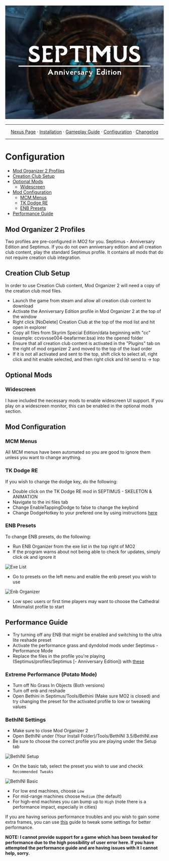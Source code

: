 <a href="https://www.youtube.com/watch?v=70DZ5UV1Bdo"><img src="images/banner.webp" target="_blank"></a>

---

<p align="center">
  <a href="https://www.nexusmods.com/skyrimspecialedition/mods/58229">Nexus Page</a> ·
  <a href="README.md">Installation</a> ·
  <a href="GAMEPLAY.md">Gameplay Guide</a> ·
  <a href="CONFIGURATION.md">Configuration</a> ·
  <a href="CHANGELOG.md">Changelog</a>
</p>

---

# Configuration

- [Mod Organizer 2 Profiles](#mod-organizer-2-profiles)
- [Creation Club Setup](#creation-club-setup)
- [Optional Mods](#optional-mods)
  - [Widescreen](#widescreen)
- [Mod Configuration](#mod-configuration)
  - [MCM Menus](#mcm-menus)
  - [TK Dodge RE](#tk-dodge-re)
  - [ENB Presets](#enb-presets)
- [Performance Guide](#performance-guide)

## Mod Organizer 2 Profiles
Two profiles are pre-configured in MO2 for you. Septimus - Anniversary Edition and Septimus. If you do not own anniversary edition and all creation club content, play the standard Septimus profile. It contains all mods that do not require creation club integration.

## Creation Club Setup
In order to use Creation Club content, Mod Organizer 2 will need a copy of the creation club mod files. 
+ Launch the game from steam and allow all creation club content to download
+ Activate the Anniversary Edition profile in Mod Organizer 2 at the top of the window
+ Right click [NoDelete] Creation Club at the top of the mod list and hit open in explorer
+ Copy all files from Skyrim Special Edition/data beginning with "cc" (example: ccvsvsse004-beafarmer.bsa) into the opened folder
+ Ensure that all creation club content is activated in the "Plugins" tab on the right of mod organizer 2 and moved to the top of the load order
+ If it is not all activated and sent to the top, shift click to select all, right click and hit enable selected, and then right click and hit send to -> top

## Optional Mods

### Widescreen
I have included the necessary mods to enable widescreen UI support. If you play on a widescreen monitor, this can be enabled in the optional mods section.

## Mod Configuration

### MCM Menus
All MCM menus have been automated so you are good to ignore them unless you want to change anything.

### TK Dodge RE
If you wish to change the dodge key, do the following:
+ Double click on the TK Dodge RE mod in SEPTIMUS - SKELETON & ANIMATION
+ Navigate to the ini files tab
+ Change EnableTappingDodge to false to change the keybind
+ Change DodgeHotkey to your prefered one by using instructions [here](https://www.creationkit.com/index.php?title=Input_Script#DXScanCodes)

### ENB Presets
To change ENB presets, do the following:
+ Run ENB Organizer from the exe list in the top right of MO2
+ If the program warns about not being able to check for updates, simply click ok and ignore it

![Exe List](https://raw.githubusercontent.com/Guitarninja2/septimus/main/images/exe_menu.png)

+ Go to presets on the left menu and enable the enb preset you wish to use

![Enb Organizer](https://raw.githubusercontent.com/Guitarninja2/septimus/main/images/enb_enable.png)

+ Low spec users or first time players may want to choose the Cathedral Minimalist profile to start

## Performance Guide
+ Try turning off any ENB that might be enabled and switching to the ultra lite reshade preset
+ Activate the performance grass and dyndolod mods under Septimus - Performance Mode
+ Replace the files in the profile you're playing (Septimus/profiles/Septimus [- Anniversary Edition]) with [these](https://www.nexusmods.com/Core/Libs/Common/Widgets/DownloadPopUp?id=248298&game_id=1704)

### Extreme Performance (Potato Mode)
+ Turn off No Grass In Objects (Both versions)
+ Turn off enb and reshade
+ Open Bethini in Septimus/Tools/Bethini (Make sure MO2 is closed) and try changing the preset for the activated profile to low or tweaking values

### BethINI Settings
+ Make sure to close Mod Organizer 2
+ Open BethINI under (Your Install Folder)/Tools/BethINI 3.5/BethINI.exe
+ Be sure to choose the correct profile you are playing under the Setup tab

![BethINI Setup](https://raw.githubusercontent.com/Guitarninja2/septimus/main/images/beth_setup.png)

+ On the basic tab, select the preset you wish to use and checkk `Recommended Tweaks`

![BethINI Basic](https://raw.githubusercontent.com/Guitarninja2/septimus/main/images/beth_basic.png)

   + For low end machines, choose `Low`
   + For mid-range machines choose `Medium` (the default)
   + For high-end machines you can bump up to `High` (note there is a performance impact, especially in cities)

If you are having serious performance troubles and you wish to gain some extra frames, you can use [this](https://thephoenixflavour.com/tpf/performance-guide/) guide to tweak some settings for better performance.

**NOTE: I cannot provide support for a game which has been tweaked for performance due to the high possibility of user error here. If you have attempted the performance guide and are having issues with it I cannot help, sorry.**
